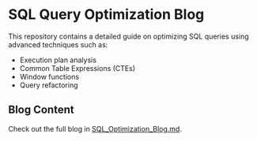 # SQL Query Optimization Blog

This repository contains a detailed guide on optimizing SQL queries using advanced techniques such as:

- Execution plan analysis
- Common Table Expressions (CTEs)
- Window functions
- Query refactoring

## Blog Content

Check out the full blog in [SQL_Optimization_Blog.md]([(https://medium.com/@mohamedaasir1992/enhancing-your-sql-skills-with-complex-queries-and-optimization-techniques-807022d987d3)]).
